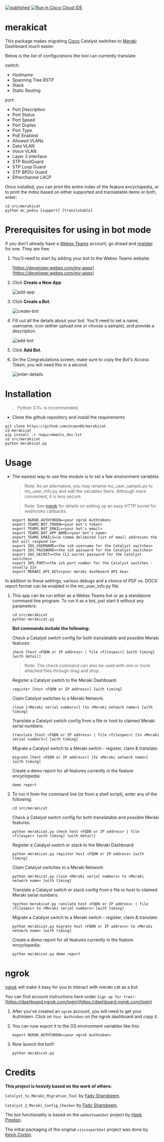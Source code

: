 [![published](https://static.production.devnetcloud.com/codeexchange/assets/images/devnet-published.svg)](https://developer.cisco.com/codeexchange/github/repo/ecoen66/merakicat)
[![Run in Cisco Cloud IDE](https://static.production.devnetcloud.com/codeexchange/assets/images/devnet-runable-icon.svg)](https://developer.cisco.com/codeexchange/devenv/ecoen66/merakicat/)
# merakicat

This package makes migrating [Cisco](https://www.cisco.com) Catalyst switches to [Meraki](https:www.meraki.com) Dashboard much easier.
 
Below is the list of configurations the tool can currently translate:

switch:
 - Hostname
 - Spanning Tree RSTP
 - Stack
 - Static Routing

port:
 - Port Description
 - Port Status
 - Port Speed
 - Port Duplex
 - Port Type
 - PoE Enabled
 - Allowed VLANs
 - Data VLAN
 - Voice VLAN
 - Layer 3 Interface
 - STP RootGuard
 - STP Loop Guard
 - STP BPDU Guard
 - Etherchannel LACP

 
Once installed, you can print the entire index of the feature encyclopedia, or to print the index based on either supported and translatable items or both, enter:
```
cd src/merakicat
python mc_pedia [support] [translatable]
```

# Prerequisites for using in bot mode

If you don't already have a [Webex Teams](https://www.webex.com/products/teams/index.html) account, go ahead and [register](https://www.webex.com/pricing/free-trial.html) for one.  They are free.

1. You'll need to start by adding your bot to the Webex Teams website.

    [https://developer.webex.com/my-apps](https://developer.webex.com/my-apps)

1. Click **Create a New App**

    ![add-app](https://github.com/ecoen66/merakicat/raw/main/images/newapp.jpg)

1. Click **Create a Bot**.

    ![create-bot](https://github.com/ecoen66/merakicat/raw/main/images/createbot.jpg)

2. Fill out all the details about your bot.  You'll need to set a name, username, icon (either upload one or choose a sample), and provide a description.

    ![add-bot](https://github.com/ecoen66/merakicat/raw/main/images/newbot.jpg)

3. Click **Add Bot**.

1. On the Congratulations screen, make sure to copy the *Bot's Access Token*, you will need this in a second.

    ![enter-details](https://github.com/ecoen66/merakicat/raw/main/images/botcongrats.jpg)

# Installation

> Python 3.11+ is recommended.

 - Clone the github repository and install the requirements

```
git clone https://github.com/ecoen66/merakicat
cd merakicat
pip install -r requirements_dev.txt
cd src/merakicat
python merakicat.py
```

# Usage

 - The easiest way to use this module is to set a few environment variables

    > Note: As an alternative, you may rename mc_user_sample.py to mc_user_info.py and edit the variables there.
    > Although more convenient, it is less secure.

    > Note: See [ngrok](#ngrok) for details on setting up an easy HTTP tunnel for webhooks callbacks.

    ```
    export NGROK_AUTHTOKEN=<your ngrok Authtoken>
    export TEAMS_BOT_TOKEN=<your bot's token>
    export TEAMS_BOT_EMAIL=<your bot's email>
    export TEAMS_BOT_APP_NAME=<your bot's name>
    export TEAMS_EMAILS=<a comma delimited list of email addresses the bot will respond to>
    export IOS_USERNAME=<the ssh username for the Catalyst switches>
    export IOS_PASSWORD=<the ssh password for the Catalyst switches>
    export IOS_SECRET=<the CLI secret password for the Catalyst switches>
    export IOS_PORT=<the ssh port number for the Catalyst switches - usually 22>
    export MERAKI_API_KEY=<your meraki dashboard API key>
    ```
In addition to these settings, various debugs and a choice of PDF vs. DOCX report format can be enabled in the mc_user_info.py file.

1. This app can be run either as a Webex Teams bot or as a standalone command line program.  To run it as a bot, just start it without any parameters:  

    ```
    cd src/merakicat
    python merakicat.py
    ```
    **Bot commands include the following:**

    Check a Catalyst switch config for both translatable and possible Meraki features:
    ```
    check [host <FQDN or IP address> | file <filespec>] [with timing] [with detail]
    ```
    > Note: The check command can also be used with one or more attached files through drag and drop.
    
    Register a Catalyst switch to the Meraki Dashboard:
    ```
    register [host <FQDN or IP address>] [with timing]
    ```
    Claim Catalyst switches to a Meraki Network:
    ```
    claim [<Meraki serial numbers>] [to <Meraki network name>] [with timing]
    ```
    Translate a Catalyst switch config from a file or host to claimed Meraki serial numbers:
    ```
    translate [host <FQDN or IP address> | file <filespec>] [to <Meraki serial numbers>] [with timing]
    ```
    Migrate a Catalyst switch to a Meraki switch - register, claim & translate:
    ```
    migrate [host <FQDN or IP address>] [to <Meraki network name>] [with timing]
    ```
    Create a demo report for all features currently in the feature encyclopedia:
    ```
    demo report
    ```


1. To run it from the command line (or from a shell script), enter any of the following:

    ```
    cd src/merakicat
    ```
    Check a Catalyst switch config for both translatable and possible Meraki features:
    ```
    python merakicat.py check host <FQDN or IP address> | file <filespec> [with timing] [with detail]
    ```
    Register a Catalyst switch or stack to the Meraki Dashboard:
    ```
    python merakicat.py register host <FQDN or IP address> [with timing]
    ```
    Claim Catalyst switches to a Meraki Network:
    ```
    python merakicat.py claim <Meraki serial numbers> to <Meraki network name> [with timing]
    ```
    Translate a Catalyst switch or stack config from a file or host to claimed Meraki serial numbers:
    ```
    tpython merakicat.py ranslate host <FQDN or IP address> | file <filespec> to <Meraki serial numbers> [with timing]
    ```
    Migrate a Catalyst switch to a Meraki switch - register, claim & translate:
    ```
    python merakicat.py migrate host <FQDN or IP address> to <Meraki network name> [with timing]
    ```
    Create a demo report for all features currently in the feature encyclopedia:
    ```
    python merakicat.py demo report
    ```


# ngrok

[ngrok](http://ngrok.com) will make it easy for you to interact with meraki cat as a bot.

You can find account instructions here under `Sign up for free!`: [https://dashboard.ngrok.com/login](https://dashboard.ngrok.com/login)

1. After you've created an `ngrok` account, you will need to get your Authtoken.  Click on `Your Authtoken` on the ngrok dashboard and copy it.


1. You can now export it to the OS environment variables like this:

    ```
    export NGROK_AUTHTOKEN=<your ngrok Authtoken>
    ```

1. Now launch the bot!!

    ```
    python merakicat.py
    ```

# Credits
**This project is _heavily_ based on the work of others:**

`Catalyst_to_Meraki_Migration_Tool` by [Fady Sharobeem](https://github.com/fadysharobeem).

`Catalyst_2_Meraki_Config_Checker` by [Fady Sharobeem](https://github.com/fadysharobeem).

The bot functionality is based on the `webexteamsbot` project by [Hank Preston](https://github.com/hpreston).

The initial packaging of the original `ciscosparkbot` project was done by [Kevin Corbin](https://github.com/kecorbin).


